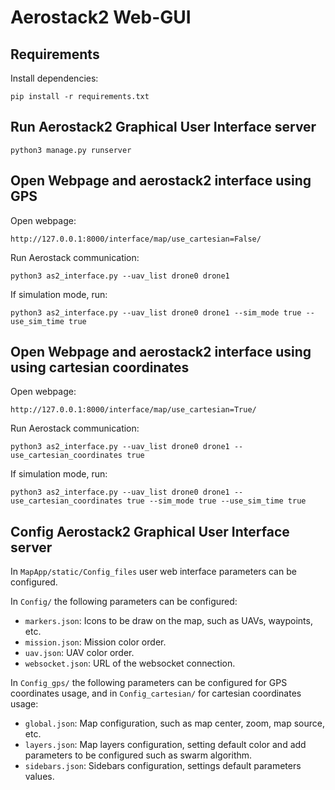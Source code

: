# Aerostack2 Web-GUI

## Requirements
Install dependencies:
```
pip install -r requirements.txt
```

## Run Aerostack2 Graphical User Interface server
```
python3 manage.py runserver
```

## Open Webpage and aerostack2 interface using GPS
Open webpage:
```
http://127.0.0.1:8000/interface/map/use_cartesian=False/
```

Run Aerostack communication:
```
python3 as2_interface.py --uav_list drone0 drone1
```

If simulation mode, run:
```
python3 as2_interface.py --uav_list drone0 drone1 --sim_mode true --use_sim_time true
```


## Open Webpage and aerostack2 interface using using cartesian coordinates
Open webpage:
```
http://127.0.0.1:8000/interface/map/use_cartesian=True/
```

Run Aerostack communication:
```
python3 as2_interface.py --uav_list drone0 drone1 --use_cartesian_coordinates true
```

If simulation mode, run:
```
python3 as2_interface.py --uav_list drone0 drone1 --use_cartesian_coordinates true --sim_mode true --use_sim_time true
```

## Config Aerostack2 Graphical User Interface server
In `MapApp/static/Config_files` user web interface parameters can be configured.

In `Config/` the following parameters can be configured:
- `markers.json`: Icons to be draw on the map, such as UAVs, waypoints, etc.
- `mission.json`: Mission color order.
- `uav.json`: UAV color order.
- `websocket.json`: URL of the websocket connection.

In `Config_gps/` the following parameters can be configured for GPS coordinates usage, and in `Config_cartesian/` for cartesian coordinates usage:
- `global.json`: Map configuration, such as map center, zoom, map source, etc.
- `layers.json`: Map layers configuration, setting default color and add parameters to be configured such as swarm algorithm.
- `sidebars.json`: Sidebars configuration, settings default parameters values.
